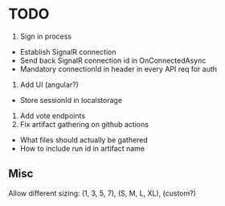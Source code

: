 # TODO
1. Sign in process
  - Establish SignalR connection
  - Send back SignalR connection id in OnConnectedAsync
  - Mandatory connectionId in header in every API req for auth
1. Add UI (angular?)
  - Store sessionId in localstorage
1. Add vote endpoints
1. Fix artifact gathering on github actions
  - What files should actually be gathered
  - How to include run id in artifact name

  ## Misc
  Allow different sizing: (1, 3, 5, 7), (S, M, L, XL), (custom?)
